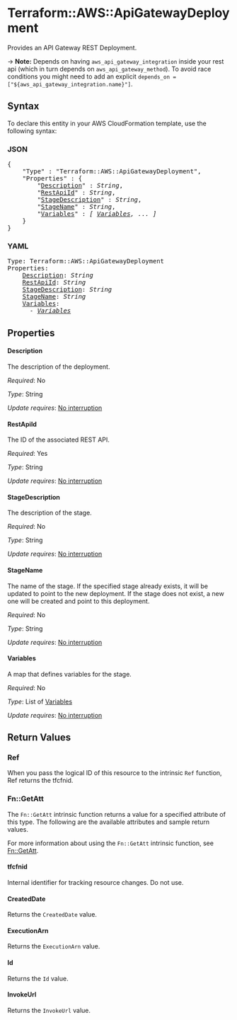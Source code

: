 # Terraform::AWS::ApiGatewayDeployment

Provides an API Gateway REST Deployment.

-> **Note:** Depends on having `aws_api_gateway_integration` inside your rest api (which in turn depends on `aws_api_gateway_method`). To avoid race conditions
you might need to add an explicit `depends_on = ["${aws_api_gateway_integration.name}"]`.

## Syntax

To declare this entity in your AWS CloudFormation template, use the following syntax:

### JSON

<pre>
{
    "Type" : "Terraform::AWS::ApiGatewayDeployment",
    "Properties" : {
        "<a href="#description" title="Description">Description</a>" : <i>String</i>,
        "<a href="#restapiid" title="RestApiId">RestApiId</a>" : <i>String</i>,
        "<a href="#stagedescription" title="StageDescription">StageDescription</a>" : <i>String</i>,
        "<a href="#stagename" title="StageName">StageName</a>" : <i>String</i>,
        "<a href="#variables" title="Variables">Variables</a>" : <i>[ <a href="variables.md">Variables</a>, ... ]</i>
    }
}
</pre>

### YAML

<pre>
Type: Terraform::AWS::ApiGatewayDeployment
Properties:
    <a href="#description" title="Description">Description</a>: <i>String</i>
    <a href="#restapiid" title="RestApiId">RestApiId</a>: <i>String</i>
    <a href="#stagedescription" title="StageDescription">StageDescription</a>: <i>String</i>
    <a href="#stagename" title="StageName">StageName</a>: <i>String</i>
    <a href="#variables" title="Variables">Variables</a>: <i>
      - <a href="variables.md">Variables</a></i>
</pre>

## Properties

#### Description

The description of the deployment.

_Required_: No

_Type_: String

_Update requires_: [No interruption](https://docs.aws.amazon.com/AWSCloudFormation/latest/UserGuide/using-cfn-updating-stacks-update-behaviors.html#update-no-interrupt)

#### RestApiId

The ID of the associated REST API.

_Required_: Yes

_Type_: String

_Update requires_: [No interruption](https://docs.aws.amazon.com/AWSCloudFormation/latest/UserGuide/using-cfn-updating-stacks-update-behaviors.html#update-no-interrupt)

#### StageDescription

The description of the stage.

_Required_: No

_Type_: String

_Update requires_: [No interruption](https://docs.aws.amazon.com/AWSCloudFormation/latest/UserGuide/using-cfn-updating-stacks-update-behaviors.html#update-no-interrupt)

#### StageName

The name of the stage. If the specified stage already exists, it will be updated to point to the new deployment. If the stage does not exist, a new one will be created and point to this deployment.

_Required_: No

_Type_: String

_Update requires_: [No interruption](https://docs.aws.amazon.com/AWSCloudFormation/latest/UserGuide/using-cfn-updating-stacks-update-behaviors.html#update-no-interrupt)

#### Variables

A map that defines variables for the stage.

_Required_: No

_Type_: List of <a href="variables.md">Variables</a>

_Update requires_: [No interruption](https://docs.aws.amazon.com/AWSCloudFormation/latest/UserGuide/using-cfn-updating-stacks-update-behaviors.html#update-no-interrupt)

## Return Values

### Ref

When you pass the logical ID of this resource to the intrinsic `Ref` function, Ref returns the tfcfnid.

### Fn::GetAtt

The `Fn::GetAtt` intrinsic function returns a value for a specified attribute of this type. The following are the available attributes and sample return values.

For more information about using the `Fn::GetAtt` intrinsic function, see [Fn::GetAtt](https://docs.aws.amazon.com/AWSCloudFormation/latest/UserGuide/intrinsic-function-reference-getatt.html).

#### tfcfnid

Internal identifier for tracking resource changes. Do not use.

#### CreatedDate

Returns the <code>CreatedDate</code> value.

#### ExecutionArn

Returns the <code>ExecutionArn</code> value.

#### Id

Returns the <code>Id</code> value.

#### InvokeUrl

Returns the <code>InvokeUrl</code> value.

